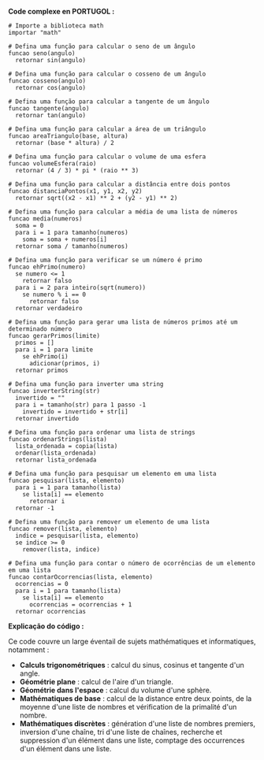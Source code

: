 **Code complexe en PORTUGOL :**

```portuol
# Importe a biblioteca math
importar "math"

# Defina uma função para calcular o seno de um ângulo
funcao seno(angulo)
  retornar sin(angulo)

# Defina uma função para calcular o cosseno de um ângulo
funcao cosseno(angulo)
  retornar cos(angulo)

# Defina uma função para calcular a tangente de um ângulo
funcao tangente(angulo)
  retornar tan(angulo)

# Defina uma função para calcular a área de um triângulo
funcao areaTriangulo(base, altura)
  retornar (base * altura) / 2

# Defina uma função para calcular o volume de uma esfera
funcao volumeEsfera(raio)
  retornar (4 / 3) * pi * (raio ** 3)

# Defina uma função para calcular a distância entre dois pontos
funcao distanciaPontos(x1, y1, x2, y2)
  retornar sqrt((x2 - x1) ** 2 + (y2 - y1) ** 2)

# Defina uma função para calcular a média de uma lista de números
funcao media(numeros)
  soma = 0
  para i = 1 para tamanho(numeros)
    soma = soma + numeros[i]
  retornar soma / tamanho(numeros)

# Defina uma função para verificar se um número é primo
funcao ehPrimo(numero)
  se numero <= 1
    retornar falso
  para i = 2 para inteiro(sqrt(numero))
    se numero % i == 0
      retornar falso
  retornar verdadeiro

# Defina uma função para gerar uma lista de números primos até um determinado número
funcao gerarPrimos(limite)
  primos = []
  para i = 1 para limite
    se ehPrimo(i)
      adicionar(primos, i)
  retornar primos

# Defina uma função para inverter uma string
funcao inverterString(str)
  invertido = ""
  para i = tamanho(str) para 1 passo -1
    invertido = invertido + str[i]
  retornar invertido

# Defina uma função para ordenar uma lista de strings
funcao ordenarStrings(lista)
  lista_ordenada = copia(lista)
  ordenar(lista_ordenada)
  retornar lista_ordenada

# Defina uma função para pesquisar um elemento em uma lista
funcao pesquisar(lista, elemento)
  para i = 1 para tamanho(lista)
    se lista[i] == elemento
      retornar i
  retornar -1

# Defina uma função para remover um elemento de uma lista
funcao remover(lista, elemento)
  indice = pesquisar(lista, elemento)
  se indice >= 0
    remover(lista, indice)

# Defina uma função para contar o número de ocorrências de um elemento em uma lista
funcao contarOcorrencias(lista, elemento)
  ocorrencias = 0
  para i = 1 para tamanho(lista)
    se lista[i] == elemento
      ocorrencias = ocorrencias + 1
  retornar ocorrencias
```

**Explicação do código :**

Ce code couvre un large éventail de sujets mathématiques et informatiques, notamment :

* **Calculs trigonométriques** : calcul du sinus, cosinus et tangente d'un angle.
* **Géométrie plane** : calcul de l'aire d'un triangle.
* **Géométrie dans l'espace** : calcul du volume d'une sphère.
* **Mathématiques de base** : calcul de la distance entre deux points, de la moyenne d'une liste de nombres et vérification de la primalité d'un nombre.
* **Mathématiques discrètes** : génération d'une liste de nombres premiers, inversion d'une chaîne, tri d'une liste de chaînes, recherche et suppression d'un élément dans une liste, comptage des occurrences d'un élément dans une liste.